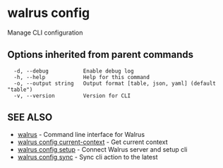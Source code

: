 # walrus config

Manage CLI configuration

## Options inherited from parent commands

```
  -d, --debug           Enable debug log
  -h, --help            Help for this command
  -o, --output string   Output format [table, json, yaml] (default "table")
  -v, --version         Version for CLI
```

## SEE ALSO

* [walrus](../walrus)	 - Command line interface for Walrus
* [walrus config current-context](walrus_config_current-context)	 - Get current context
* [walrus config setup](walrus_config_setup)	 - Connect Walrus server and setup cli
* [walrus config sync](walrus_config_sync)	 - Sync cli action to the latest

